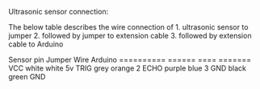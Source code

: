Ultrasonic sensor connection: 

The below table describes the wire connection of 
	1. ultrasonic sensor to jumper
	2. followed by jumper to extension cable 
	3. followed by extension cable to Arduino


Sensor pin	Jumper	Wire	Arduino
==========	======	====	=======
VCC		white	white	5v
TRIG		grey	orange	2
ECHO		purple	blue	3
GND		black	green	GND

